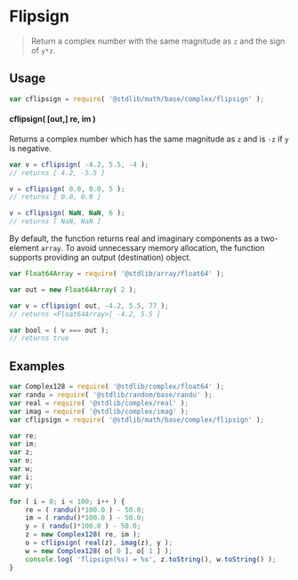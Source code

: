 <!--

@license Apache-2.0

Copyright (c) 2018 The Stdlib Authors.

Licensed under the Apache License, Version 2.0 (the "License");
you may not use this file except in compliance with the License.
You may obtain a copy of the License at

   http://www.apache.org/licenses/LICENSE-2.0

Unless required by applicable law or agreed to in writing, software
distributed under the License is distributed on an "AS IS" BASIS,
WITHOUT WARRANTIES OR CONDITIONS OF ANY KIND, either express or implied.
See the License for the specific language governing permissions and
limitations under the License.

-->

# Flipsign

> Return a complex number with the same magnitude as `z` and the sign of `y*z`.

<!-- Section to include introductory text. Make sure to keep an empty line after the intro `section` element and another before the `/section` close. -->

<section class="intro">

</section>

<!-- /.intro -->

<!-- Package usage documentation. -->

<section class="usage">

## Usage

```javascript
var cflipsign = require( '@stdlib/math/base/complex/flipsign' );
```

#### cflipsign( \[out,] re, im )

Returns a complex number which has the same magnitude as `z` and is `-z` if `y` is negative.

```javascript
var v = cflipsign( -4.2, 5.5, -4 );
// returns [ 4.2, -5.5 ]

v = cflipsign( 0.0, 0.0, 5 );
// returns [ 0.0, 0.0 ]

v = cflipsign( NaN, NaN, 6 );
// returns [ NaN, NaN ]
```

By default, the function returns real and imaginary components as a two-element `array`. To avoid unnecessary memory allocation, the function supports providing an output (destination) object.

```javascript
var Float64Array = require( '@stdlib/array/float64' );

var out = new Float64Array( 2 );

var v = cflipsign( out, -4.2, 5.5, 77 );
// returns <Float64Array>[ -4.2, 5.5 ]

var bool = ( v === out );
// returns true
```

</section>

<!-- /.usage -->

<!-- Package usage notes. Make sure to keep an empty line after the `section` element and another before the `/section` close. -->

<section class="notes">

</section>

<!-- /.notes -->

<!-- Package usage examples. -->

<section class="examples">

## Examples

<!-- eslint no-undef: "error" -->

```javascript
var Complex128 = require( '@stdlib/complex/float64' );
var randu = require( '@stdlib/random/base/randu' );
var real = require( '@stdlib/complex/real' );
var imag = require( '@stdlib/complex/imag' );
var cflipsign = require( '@stdlib/math/base/complex/flipsign' );

var re;
var im;
var z;
var o;
var w;
var i;
var y;

for ( i = 0; i < 100; i++ ) {
    re = ( randu()*100.0 ) - 50.0;
    im = ( randu()*100.0 ) - 50.0;
    y = ( randu()*100.0 ) - 50.0;
    z = new Complex128( re, im );
    o = cflipsign( real(z), imag(z), y );
    w = new Complex128( o[ 0 ], o[ 1 ] );
    console.log( 'flipsign(%s) = %s', z.toString(), w.toString() );
}
```

</section>

<!-- /.examples -->

<!-- Section to include cited references. If references are included, add a horizontal rule *before* the section. Make sure to keep an empty line after the `section` element and another before the `/section` close. -->

<section class="references">

</section>

<!-- /.references -->

<!-- Section for all links. Make sure to keep an empty line after the `section` element and another before the `/section` close. -->

<section class="links">


</section>

<!-- /.links -->
